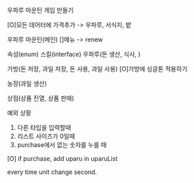 우파루 마운틴 게임 만들기

[O]모든 데어터에 가격추가 -> 우파루, 서식지, 밭

우파루 마운틴(메인)
[]메뉴 -> renew

속성(enum)
스킬(interface)
우파루(돈 생산, 식사, )


가방(돈 저장, 과일 저장, 돈 사용, 과일 사용)
[O]가방에 싱글톤 적용하기

농장(과일 생산)

상점(상품 진열, 상품 판매)


예외 상황
1. 다른 타입을 입력할때
2. 리스트 사이즈가 0일때
3. purchase에서 없는 숫자를 누를 때

[O] if purchase, add uparu in uparuList

every time unit change second.